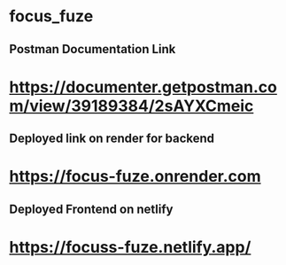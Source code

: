 # focus_fuze

## Postman Documentation Link 
# https://documenter.getpostman.com/view/39189384/2sAYXCmeic

## Deployed link on render for backend
# https://focus-fuze.onrender.com

## Deployed Frontend on netlify
# https://focuss-fuze.netlify.app/
